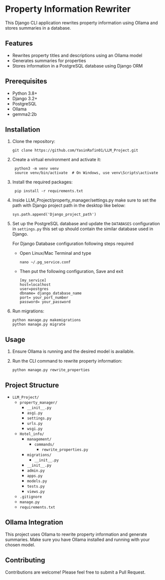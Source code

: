 # Property Information Rewriter

This Django CLI application rewrites property information using Ollama and stores summaries in a database.

## Features

- Rewrites property titles and descriptions using an Ollama model
- Generates summaries for properties
- Stores information in a PostgreSQL database using Django ORM

## Prerequisites

- Python 3.8+
- Django 3.2+
- PostgreSQL
- Ollama
-  gemma2:2b

## Installation

1. Clone the repository:
   ```
   git clone https://github.com/YasinRafin01/LLM_Project.git
   ```
2. Create a virtual environment and activate it:
   ```
    python3 -m venv venv
    source venv/bin/activate  # On Windows, use venv\Scripts\activate
   ```
3. Install the required packages:
   ```
    pip install -r requirements.txt
   ```
4. Inside LLM_Project/property_manager/settings.py make sure to set the path with Django project path in the desktop like below:
   ```
   sys.path.append('Django_project_path')
   ```
5. Set up the PostgreSQL database and update the `DATABASES` configuration in `settings.py` this set up should contain the similar 
   database used in Django.
   
   For Django Database configuration following steps required
   - Open Linux/Mac Terminal and type
     ```
     nano ~/.pg_service.conf
     ```
   - Then put the following configuration, Save and exit
     ```
     [my_service]
     host=localhost
     user=postgres
     dbname= django_database_name
     port= your_port_number
     password= your_password
     ```
6. Run migrations:
   ```
   python manage.py makemigrations
   python manage.py migrate
   ```
   
## Usage

1. Ensure Ollama is running and the desired model is available.

2. Run the CLI command to rewrite property information:
   ```
   python manage.py rewrite_properties
   ```

## Project Structure

- `LLM_Project/`
  - `property_manager/` 
      - `__init__.py`
      - `asgi.py`
      - `settings.py`
      - `urls.py`
      - `wsgi.py`
  - `Hotel_info/`
      - `management/`
        - `commands/`
           - `rewrite_properties.py`
      - `migrations/`
         - `__init__.py`   
      - `__init__.py` 
      - `admin.py`
      - `apps.py`
      - `models.py` 
      - `tests.py` 
      - `views.py`
  - `.gitignore`
  - `manage.py`
  - `requirements.txt`


## Ollama Integration

This project uses Ollama to rewrite property information and generate summaries. Make sure you have Ollama installed and running with your chosen model.

## Contributing

Contributions are welcome! Please feel free to submit a Pull Request.

